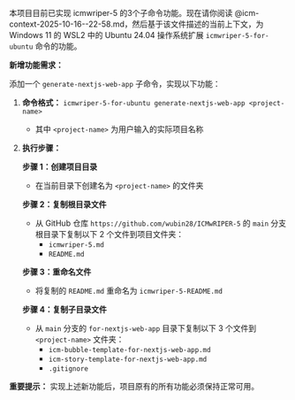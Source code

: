 本项目目前已实现 icmwriper-5 的3个子命令功能。现在请你阅读 @icm-context-2025-10-16--22-58.md，然后基于该文件描述的当前上下文，为 Windows 11 的 WSL2 中的 Ubuntu 24.04 操作系统扩展 `icmwriper-5-for-ubuntu` 命令的功能。

**新增功能需求：**

添加一个 `generate-nextjs-web-app` 子命令，实现以下功能：

1. **命令格式：** `icmwriper-5-for-ubuntu generate-nextjs-web-app <project-name>`
   - 其中 `<project-name>` 为用户输入的实际项目名称

2. **执行步骤：**
   
   **步骤 1：创建项目目录**
   - 在当前目录下创建名为 `<project-name>` 的文件夹

   **步骤 2：复制根目录文件**
   - 从 GitHub 仓库 `https://github.com/wubin28/ICMwRIPER-5` 的 `main` 分支根目录下复制以下 2 个文件到项目文件夹：
     - `icmwriper-5.md`
     - `README.md`

   **步骤 3：重命名文件**
   - 将复制的 `README.md` 重命名为 `icmwriper-5-README.md`

   **步骤 4：复制子目录文件**
   - 从 `main` 分支的 `for-nextjs-web-app` 目录下复制以下 3 个文件到 `<project-name>` 文件夹：
     - `icm-bubble-template-for-nextjs-web-app.md`
     - `icm-story-template-for-nextjs-web-app.md`
     - `.gitignore`

**重要提示：** 实现上述新功能后，项目原有的所有功能必须保持正常可用。

